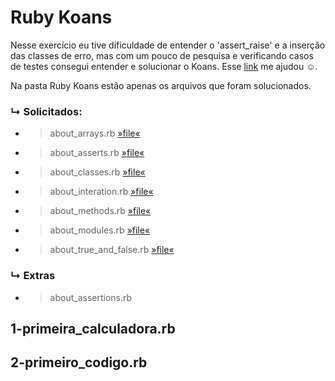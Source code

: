# Ruby Koans #

Nesse exercício eu tive dificuldade de entender o 'assert_raise' e a inserção das classes de erro, mas com um pouco de pesquisa e verificando casos de testes consegui entender e solucionar o Koans. Esse <a href="https://serradura.github.io/pt-BR/blog/introducao-a-testes-automatizados-com-ruby/">link</a> me ajudou ☺. 

 Na pasta Ruby Koans estão apenas os arquivos que foram solucionados.

### ↳ Solicitados: ###
- >about_arrays.rb <a href="\Ruby_Koans\about_arrays.rb"> »file« </a>
- >about_asserts.rb <a href="\Ruby_Koans\about_asserts.rb"> »file« </a>
- >about_classes.rb <a href="\Ruby_Koans\about_classes.rb"> »file« </a>
- >about_interation.rb <a href="\Ruby_Koans\about_interation.rb"> »file« </a>
- >about_methods.rb <a href="\Ruby_Koans\about_methods.rb"> »file« </a>
- >about_modules.rb <a href="\Ruby_Koans\about_modules.rb"> »file« </a>
- >about_true_and_false.rb <a href="\Ruby_Koans\about_true_and_false.rb"> »file« </a>

### ↳ Extras ###
- >about_assertions.rb

## 1-primeira_calculadora.rb ##

## 2-primeiro_codigo.rb ## 
